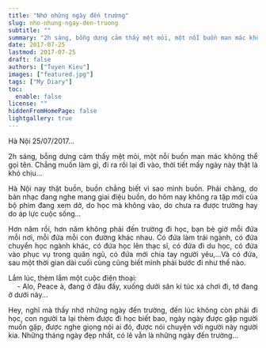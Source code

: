 ```yaml
---
title: "Nhớ những ngày đến trường"
slug: nho-nhung-ngay-den-truong
subtitle: ""
summary: "2h sáng, bỗng dưng cảm thấy mệt mỏi, một nỗi buồn man mác không thể gọi tên. Chẳng muốn làm gì, đi ra rồi lại đi vào, thời tiết mấy ngày này thật là khó chịu..."
date: 2017-07-25
lastmod: 2017-07-25
draft: false
authors: ["Tuyen Kieu"]
images: ["featured.jpg"]
tags: ["My Diary"]
toc:
  enable: false
license: ""
hiddenFromHomePage: false
lightgallery: true
---
```


<p style = "text-align: justify">Hà Nội 25/07/2017...</p>

<p style = "text-align: justify">2h sáng, bỗng dưng cảm thấy mệt mỏi, một nỗi buồn man mác không thể gọi tên. Chẳng muốn làm gì, đi ra rồi lại đi vào, thời tiết mấy ngày này thật là khó chịu...</p>

<p style = "text-align: justify">Hà Nội nay thật buồn, buồn chẳng biết vì sao mình buồn. Phải chăng, do bản nhạc đang nghe mang giai điệu buồn, do hôm nay không ra tập mới của bộ phim đang xem dở, do học mà không vào, do chưa ra được trường hay do áp lực cuộc sống...</p>

<p style = "text-align: justify">Hơn năm rồi, hơn năm không phải đến trường đi học, bạn bè giờ mỗi đứa mỗi nơi, mỗi đứa mỗi con đường khác nhau. Có đứa làm trái ngành, có đứa chuyển học ngành khác, có đứa học lên thạc sĩ, có đứa đi du học, có đứa vào phục vụ trong quân ngũ, có đứa mới chia tay người yêu,...Và có đứa, sau một thời gian dài cuối cùng cũng biết mình phải bước đi như thế nào.</p>

<p style = "text-align: justify">Lắm lúc, thèm lắm một cuộc điện thoại: </br>
&nbsp;&nbsp;&nbsp;&nbsp;- Alo, Peace à, đang ở đâu đấy, xuống dưới sân kí túc xá chơi đi, tớ đang ở dưới này...</p>

<p style = "text-align: justify">Hey, nghĩ mà thấy nhớ những ngày đến trường, đến lúc không còn phải đi học, con người ta lại thèm được đi học biết bao, ngày ngày được gặp người muốn gặp, được nghe giọng nói ai đó, được nói chuyện với người này người kia. Những tháng ngày đẹp nhất, có lẽ vẫn là những ngày đến trường...</p>
